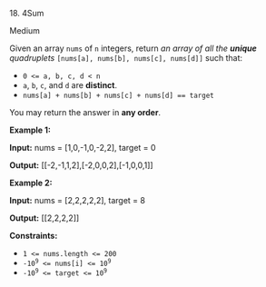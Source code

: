 ﻿18\. 4Sum

Medium

Given an array `nums` of `n` integers, return _an array of all the **unique** quadruplets_ `[nums[a], nums[b], nums[c], nums[d]]` such that:

*   `0 <= a, b, c, d < n`
*   `a`, `b`, `c`, and `d` are **distinct**.
*   `nums[a] + nums[b] + nums[c] + nums[d] == target`

You may return the answer in **any order**.

**Example 1:**

**Input:** nums = \[1,0,-1,0,-2,2\], target = 0

**Output:** \[\[-2,-1,1,2\],\[-2,0,0,2\],\[-1,0,0,1\]\] 

**Example 2:**

**Input:** nums = \[2,2,2,2,2\], target = 8

**Output:** \[\[2,2,2,2\]\] 

**Constraints:**

*   `1 <= nums.length <= 200`
*   <code>-10<sup>9</sup> <= nums[i] <= 10<sup>9</sup></code>
*   <code>-10<sup>9</sup> <= target <= 10<sup>9</sup></code>